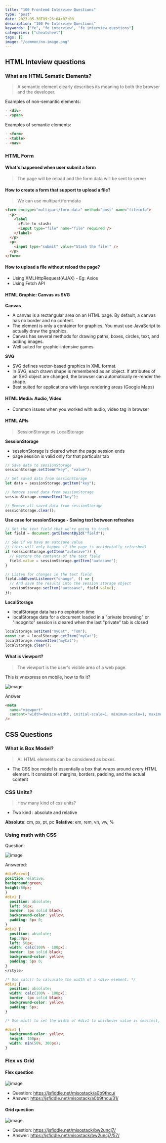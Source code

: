 ```yaml
---
title: "100 Frontend Interview Questions"
type: "post"
date: 2023-05-30T09:26:04+07:00
description: "100 Fe Interview Questions"
keywords: ["fe", "fe interview", "fe interview questions"]
categories: ["cheatsheet"]
tags: []
image: "/common/no-image.png"
---
```


## HTML Inteview questions

### What are HTML Sematic Elements?

> A semantic element clearly describes its meaning to both the browser and the developer.

Examples of non-semantic elements:

```md
- <div>
- <span>
```

Examples of semantic elements:

```md
- <form>
- <table>
- <nav>
```

### HTML Form

#### What's happened when user submit a form

> The page will be reload and the form data will be sent to server

#### How to create a form that support to upload a file?

> We can use multipart/formdata

```html
<form enctype="multipart/form-data" method="post" name="fileinfo">
  <p>
    <label
      >File to stash:
      <input type="file" name="file" required />
    </label>
  </p>
  <p>
    <input type="submit" value="Stash the file!" />
  </p>
</form>
```

#### How to upload a file without reload the page?

- Using XMLHttpRequest(AJAX) - Eg: Axios
- Using Fetch API

#### HTML Graphic: Canvas vs SVG

**Canvas**

- A canvas is a rectangular area on an HTML page. By default, a canvas has no border and no content.
- The <canvas> element is only a container for graphics. You must use JavaScript to actually draw the graphics.
- Canvas has several methods for drawing paths, boxes, circles, text, and adding images.
- Well suited for graphic-intensive games

**SVG**

- SVG defines vector-based graphics in XML format.
- In SVG, each drawn shape is remembered as an object. If attributes of an SVG object are changed, the browser can automatically re-render the shape.
- Best suited for applications with large rendering areas (Google Maps)

#### HTML Media: Audio, Video

- Common issues when you worked with audio, video tag in browser

#### HTML APIs

> SessionStorage vs LocalStorage

**SessionStorage**

- sessionStorage is cleared when the page session ends
- page session is valid only for that particular tab

```js
// Save data to sessionStorage
sessionStorage.setItem("key", "value");

// Get saved data from sessionStorage
let data = sessionStorage.getItem("key");

// Remove saved data from sessionStorage
sessionStorage.removeItem("key");

// Remove all saved data from sessionStorage
sessionStorage.clear();
```

**Use case for sessionStorage - Saving text between refreshes**

```js
// Get the text field that we're going to track
let field = document.getElementById("field");

// See if we have an autosave value
// (this will only happen if the page is accidentally refreshed)
if (sessionStorage.getItem("autosave")) {
  // Restore the contents of the text field
  field.value = sessionStorage.getItem("autosave");
}

// Listen for changes in the text field
field.addEventListener("change", () => {
  // And save the results into the session storage object
  sessionStorage.setItem("autosave", field.value);
});
```

**LocalStorage**

- localStorage data has no expiration time
- localStorage data for a document loaded in a "private browsing" or "incognito" session is cleared when the last "private" tab is closed

```js
localStorage.setItem("myCat", "Tom");
const cat = localStorage.getItem("myCat");
localStorage.removeItem("myCat");
localStorage.clear();
```

#### What is viewport?

> The viewport is the user's visible area of a web page.

This is vnexpress on mobile, how to fix it?

![image](https://user-images.githubusercontent.com/31009750/241838304-6ef43f26-caca-42bf-8a3e-28d317d6c326.png)

Answer

```html
<meta
  name="viewport"
  content="width=device-width, initial-scale=1, minimum-scale=1, maximum-scale=1, user-scalable=yes"
/>
```

## CSS Questions

### What is Box Model?

> All HTML elements can be considered as boxes.

- The CSS box model is essentially a box that wraps around every HTML element. It consists of: margins, borders, padding, and the actual content

### CSS Units?

> How many kind of css units?

- Two kind : absolute and relative

**Absolute**: cm, px, pt, pc
**Relative**: em, rem, vh, vw, %

### Using math with CSS

Question:

![image](https://user-images.githubusercontent.com/31009750/241859639-e5dee5cf-6e1b-4246-8db9-b6ac236e2300.png)

Answered:

```css
#divParent{
position:relative;
background:green;
height:60px;
}
#div1 {
  position: absolute;
  left: 50px;
  border: 1px solid black;
  background-color: yellow;
  padding: 5px 0;
}
#div2 {
  position: absolute;
  top:30px;
  left: 50px;
  width: calc(100% - 100px);
  border: 1px solid black;
  background-color: yellow;
  padding: 5px 0;
}
</style>
```

```css
/* Use calc() to calculate the width of a <div> element: */
#div1 {
  position: absolute;
  width: calc(100% - 100px);
  border: 1px solid black;
  background-color: yellow;
  padding: 5px;
}

/* Use min() to set the width of #div1 to whichever value is smallest, 50% or 300px:*/

#div1 {
  background-color: yellow;
  height: 100px;
  width: min(50%, 300px);
}
```

### Flex vs Grid

#### Flex question

![image](https://user-images.githubusercontent.com/31009750/241841631-a3febd61-07af-451c-9a6d-0de1c0821429.png)

- Question: https://jsfiddle.net/misostack/a0b9thcu/
- Answer: https://jsfiddle.net/misostack/a0b9thcu/31/

#### Grid question

![image](https://user-images.githubusercontent.com/31009750/241855055-715f5284-e409-44a6-b3a0-90d09fc650b6.png)

- Question: https://jsfiddle.net/misostack/bw2uncj7/
- Answer: https://jsfiddle.net/misostack/bw2uncj7/57/

